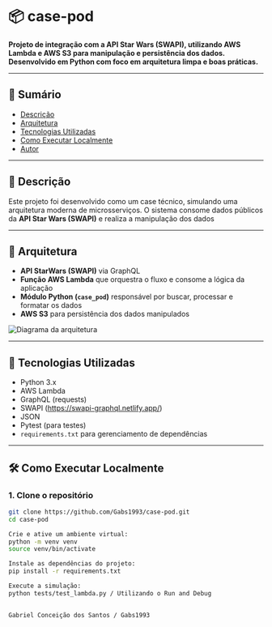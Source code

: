# 📦 case-pod

**Projeto de integração com a API Star Wars (SWAPI), utilizando AWS Lambda e AWS S3 para manipulação e persistência dos dados. Desenvolvido em Python com foco em arquitetura limpa e boas práticas.**

---

## 📑 Sumário

- [Descrição](#descrição)
- [Arquitetura](#arquitetura)
- [Tecnologias Utilizadas](#tecnologias-utilizadas)
- [Como Executar Localmente](#como-executar-localmente)
- [Autor](#autor)

---

## 📌 Descrição

Este projeto foi desenvolvido como um case técnico, simulando uma arquitetura moderna de microsserviços. O sistema consome dados públicos da **API Star Wars (SWAPI)** e realiza a manipulação dos dados

---

## 🧱 Arquitetura

- **API StarWars (SWAPI)** via GraphQL
- **Função AWS Lambda** que orquestra o fluxo e consome a lógica da aplicação
- **Módulo Python (`case_pod`)** responsável por buscar, processar e formatar os dados
- **AWS S3** para persistência dos dados manipulados

![Diagrama da arquitetura](./diagrama-arquitetura.png)

---

## 🚀 Tecnologias Utilizadas

- Python 3.x
- AWS Lambda
- GraphQL (requests)
- SWAPI (https://swapi-graphql.netlify.app/)
- JSON
- Pytest (para testes)
- `requirements.txt` para gerenciamento de dependências

---

## 🛠️ Como Executar Localmente

### 1. Clone o repositório

```bash
git clone https://github.com/Gabs1993/case-pod.git
cd case-pod

Crie e ative um ambiente virtual: 
python -m venv venv
source venv/bin/activate 

Instale as dependências do projeto:
pip install -r requirements.txt

Execute a simulação: 
python tests/test_lambda.py / Utilizando o Run and Debug


Gabriel Conceição dos Santos / Gabs1993
